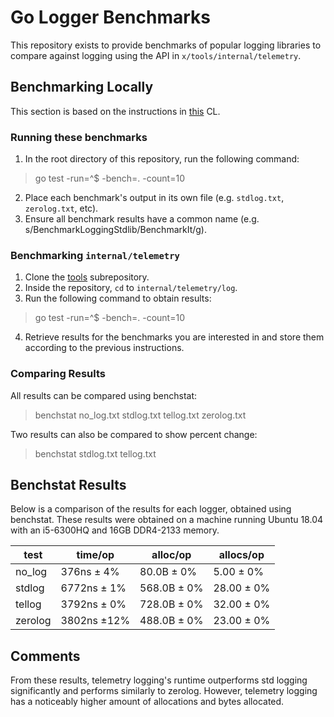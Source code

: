 # Go Logger Benchmarks

This repository exists to provide benchmarks of popular logging libraries to compare against logging using the API in `x/tools/internal/telemetry`.

## Benchmarking Locally
This section is based on the instructions in [this](https://go-review.googlesource.com/c/tools/+/212078) CL.
### Running these benchmarks
1. In the root directory of this repository, run the following command:
> go test -run=^$ -bench=. -count=10
2. Place each benchmark's output in its own file (e.g. `stdlog.txt`, `zerolog.txt`, etc).
3. Ensure all benchmark results have a common name (e.g. s/BenchmarkLoggingStdlib/BenchmarkIt/g).



### Benchmarking `internal/telemetry`
1. Clone the [tools](https://golang.org/x/tools) subrepository.
2. Inside the repository, `cd` to `internal/telemetry/log`.
3. Run the following command to obtain results:
> go test -run=^$ -bench=. -count=10
4. Retrieve results for the benchmarks you are interested in and store them according to the previous instructions.

### Comparing Results
All results can be compared using benchstat:
> benchstat no_log.txt stdlog.txt tellog.txt zerolog.txt

Two results can also be compared to show percent change:
> benchstat stdlog.txt tellog.txt
## Benchstat Results
Below is a comparison of the results for each logger, obtained using benchstat. These results were obtained on a machine running Ubuntu 18.04 with an i5-6300HQ and 16GB DDR4-2133 memory.




| test   | time/op     | alloc/op    | allocs/op      |
|--------|-------------|-------------|----------------|
|no_log  | 376ns ± 4%  | 80.0B ± 0%  | 5.00 ± 0%      |
|stdlog  | 6772ns ± 1% | 568.0B ± 0% | 28.00 ± 0%     |
|tellog  | 3792ns ± 0% | 728.0B ± 0% | 32.00 ± 0%     |
|zerolog | 3802ns ±12% | 488.0B ± 0% | 23.00 ± 0%     |

## Comments

From these results, telemetry logging's runtime outperforms std logging significantly and performs similarly to zerolog. However, telemetry logging has a noticeably higher amount of allocations and bytes allocated.